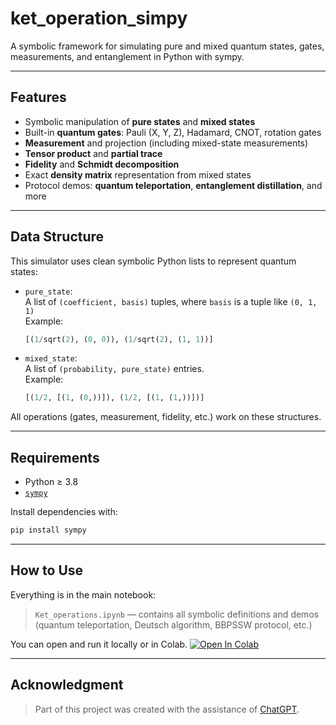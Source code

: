 # ket_operation_simpy
A symbolic framework for simulating pure and mixed quantum states, gates, measurements, and entanglement in Python with sympy.

---

## Features

- Symbolic manipulation of **pure states** and **mixed states**
- Built-in **quantum gates**: Pauli (X, Y, Z), Hadamard, CNOT, rotation gates
- **Measurement** and projection (including mixed-state measurements)
- **Tensor product** and **partial trace**
- **Fidelity** and **Schmidt decomposition**
- Exact **density matrix** representation from mixed states
- Protocol demos: **quantum teleportation**, **entanglement distillation**, and more

---

## Data Structure

This simulator uses clean symbolic Python lists to represent quantum states:

- `pure_state`:  
  A list of `(coefficient, basis)` tuples, where `basis` is a tuple like `(0, 1, 1)`  
  Example:  
  ```python
  [(1/sqrt(2), (0, 0)), (1/sqrt(2), (1, 1))]
  ```

- `mixed_state`:  
  A list of `(probability, pure_state)` entries.  
  Example:  
  ```python
  [(1/2, [(1, (0,))]), (1/2, [(1, (1,))])]
  ```

All operations (gates, measurement, fidelity, etc.) work on these structures.

---

## Requirements

- Python ≥ 3.8
- [`sympy`](https://www.sympy.org/)

Install dependencies with:

```bash
pip install sympy
```

---

## How to Use

Everything is in the main notebook:

> `Ket_operations.ipynb` — contains all symbolic definitions and demos (quantum teleportation, Deutsch algorithm, BBPSSW protocol, etc.)

You can open and run it locally or in Colab. [![Open In Colab](https://colab.research.google.com/assets/colab-badge.svg)](https://colab.research.google.com/github/kingnigodsa/ket_operation_simpy/blob/main/Ket_operations.ipynb)

---

## Acknowledgment

> Part of this project was created with the assistance of [ChatGPT](https://chat.openai.com/).
